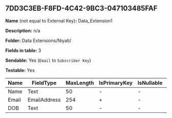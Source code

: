 ## 7DD3C3EB-F8FD-4C42-9BC3-047103485FAF

**Name** (not equal to External Key)**:** Data_Extension1

**Description:** n/a

**Folder:** Data Extensions/Niyati/

**Fields in table:** 3

**Sendable:** Yes (`Email` to `Subscriber Key`)

**Testable:** Yes

| Name | FieldType | MaxLength | IsPrimaryKey | IsNullable | DefaultValue |
| --- | --- | --- | --- | --- | --- |
| Name | Text | 50 | - | - |  |
| Email | EmailAddress | 254 | + | - |  |
| DOB | Text | 50 | - | - |  |
